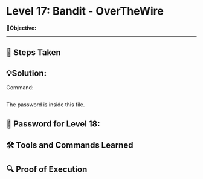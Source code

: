 # Level 17: Bandit - OverTheWire

**🎯Objective:**  


---

## 📝 Steps Taken


## 💡Solution:


  Command:
   ```bash
   
```
The password is inside this file.

## 🔑 Password for Level 18:

## 🛠️ Tools and Commands Learned

## 🔍 Proof of Execution
